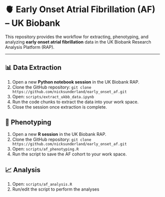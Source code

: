 # 🫀 Early Onset Atrial Fibrillation (AF) – UK Biobank

This repository provides the workflow for extracting, phenotyping, and analyzing 
**early onset atrial fibrillation** data in the UK Biobank Research Analysis 
Platform (RAP).

---

## 📊 Data Extraction
1. Open a new **Python notebook session** in the UK Biobank RAP.
2. Clone the GitHub repository: `git clone https://github.com/nicksunderland/early_onset_af.git`
3. Open: `scripts/extract_ukbb_data.ipynb`
4. Run the code chunks to extract the data into your work space.
5. Close the session once extraction is complete.

## 🧬 Phenotyping
1. Open a new **R session** in the UK Biobank RAP.
2. Clone the GitHub repository: `git clone https://github.com/nicksunderland/early_onset_af.git`
3. Open: `scripts/af_phenotyping.R`
4. Run the script to save the AF cohort to your work space.

## 📈 Analysis
1. Open: `scripts/af_analysis.R`
2. Run/edit the script to perform the analyses 
